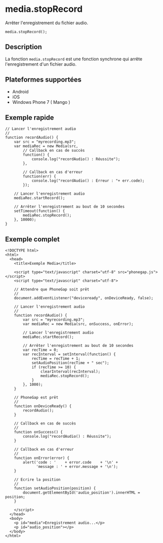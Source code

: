 media.stopRecord
================

Arrêter l'enregistrement du fichier audio.

    media.stopRecord();


Description
-----------

La fonction `media.stopRecord` est une fonction synchrone qui arrête l'enregistrement d'un fichier audio.

Plateformes supportées
----------------------

- Android
- iOS
- Windows Phone 7 ( Mango )
    
Exemple rapide
--------------

    // Lancer l'enregistrement audio
    // 
    function recordAudio() {
        var src = "myrecording.mp3";
        var mediaRec = new Media(src,
            // Callback en cas de succès
            function() {
                console.log("recordAudio() : Réussite");
            },
            
            // Callback en cas d'erreur
            function(err) {
                console.log("recordAudio() : Erreur : "+ err.code);
            });

        // Lancer l'enregistrement audio
        mediaRec.startRecord();

        // Arrêter l'enregistrement au bout de 10 secondes
        setTimeout(function() {
            mediaRec.stopRecord();
        }, 10000);
    }


Exemple complet
---------------

    <!DOCTYPE html>
    <html>
      <head>
        <title>Exemple Media</title>

        <script type="text/javascript" charset="utf-8" src="phonegap.js"></script>
        <script type="text/javascript" charset="utf-8">

        // Attendre que PhoneGap soit prêt
        //
        document.addEventListener("deviceready", onDeviceReady, false);

        // Lancer l'enregistrement audio
        // 
        function recordAudio() {
            var src = "myrecording.mp3";
            var mediaRec = new Media(src, onSuccess, onError);

            // Lancer l'enregistrement audio
            mediaRec.startRecord();

            // Arrêter l'enregistrement au bout de 10 secondes
            var recTime = 0;
            var recInterval = setInterval(function() {
                recTime = recTime + 1;
                setAudioPosition(recTime + " sec");
                if (recTime >= 10) {
                    clearInterval(recInterval);
                    mediaRec.stopRecord();
                }
            }, 1000);
        }

        // PhoneGap est prêt
        //
        function onDeviceReady() {
            recordAudio();
        }
    
        // Callback en cas de succès
        //
        function onSuccess() {
            console.log("recordAudio() : Réussite");
        }
    
        // Callback en cas d'erreur
        //
        function onError(error) {
            alert('code : '    + error.code    + '\n' + 
                  'message : ' + error.message + '\n');
        }

        // Ecrire la position
        // 
        function setAudioPosition(position) {
            document.getElementById('audio_position').innerHTML = position;
        }

        </script>
      </head>
      <body>
        <p id="media">Enregistrement audio...</p>
        <p id="audio_position"></p>
      </body>
    </html>



